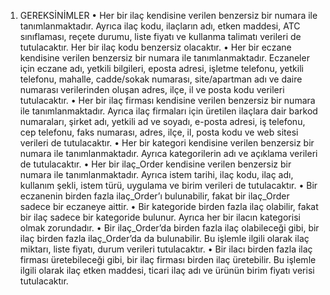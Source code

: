 1. GEREKSİNİMLER
• Her bir ilaç kendisine verilen benzersiz bir numara ile tanımlanmaktadır. Ayrıca ilaç
kodu, ilaçların adı, etken maddesi, ATC sınıflaması, reçete durumu, liste fiyatı ve kullanma
talimatı verileri de tutulacaktır. Her bir ilaç kodu benzersiz olacaktır.
• Her bir eczane kendisine verilen benzersiz bir numara ile tanımlanmaktadır. Eczaneler
için eczane adı, yetkili bilgileri, eposta adresi, işletme telefonu, yetkili telefonu, mahalle,
cadde/sokak numarası, site/apartman adı ve daire numarası verilerinden oluşan adres,
ilçe, il ve posta kodu verileri tutulacaktır.
• Her bir ilaç firması kendisine verilen benzersiz bir numara ile tanımlanmaktadır.
Ayrıca ilaç firmaları için üretilen ilaçlara dair barkod numaraları, şirket adı, yetkili ad ve
soyadı, e-posta adresi, iş telefonu, cep telefonu, faks numarası, adres, ilçe, il, posta kodu
ve web sitesi verileri de tutulacaktır.
• Her bir kategori kendisine verilen benzersiz bir numara ile tanımlanmaktadır. Ayrıca
kategorilerin adı ve açıklama verileri de tutulacaktır.
• Her bir ilaç_Order kendisine verilen benzersiz bir numara ile tanımlanmaktadır. Ayrıca
istem tarihi, ilaç kodu, ilaç adı, kullanım şekli, istem türü, uygulama ve birim verileri de
tutulacaktır.
• Bir eczanenin birden fazla ilaç_Order’ı bulunabilir, fakat bir ilaç_Order sadece bir
eczaneye aittir.
• Bir kategoride birden fazla ilaç olabilir, fakat bir ilaç sadece bir kategoride bulunur.
Ayrıca her bir ilacın kategorisi olmak zorundadır.
• Bir ilaç_Order’da birden fazla ilaç olabileceği gibi, bir ilaç birden fazla ilaç_Order’da da
bulunabilir. Bu işlemle ilgili olarak ilaç miktarı, liste fiyatı, durum verileri tutulacaktır.
• Bir ilacı birden fazla ilaç firması üretebileceği gibi, bir ilaç firması birden ilaç üretebilir.
Bu işlemle ilgili olarak ilaç etken maddesi, ticari ilaç adı ve ürünün birim fiyatı verisi
tutulacaktır.

